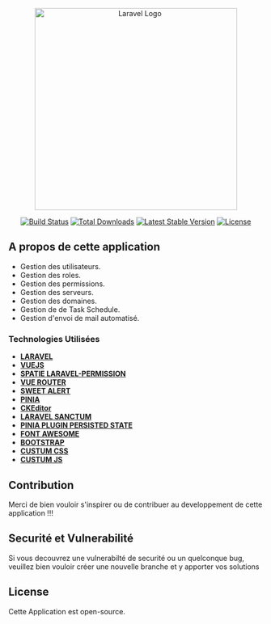 <p align="center"><a href="https://laravel.com" target="_blank"><img src="https://raw.githubusercontent.com/laravel/art/master/logo-lockup/5%20SVG/2%20CMYK/1%20Full%20Color/laravel-logolockup-cmyk-red.svg" width="400" alt="Laravel Logo"></a></p>

<p align="center">
<a href="https://github.com/laravel/framework/actions"><img src="https://github.com/laravel/framework/workflows/tests/badge.svg" alt="Build Status"></a>
<a href="https://packagist.org/packages/laravel/framework"><img src="https://img.shields.io/packagist/dt/laravel/framework" alt="Total Downloads"></a>
<a href="https://packagist.org/packages/laravel/framework"><img src="https://img.shields.io/packagist/v/laravel/framework" alt="Latest Stable Version"></a>
<a href="https://packagist.org/packages/laravel/framework"><img src="https://img.shields.io/packagist/l/laravel/framework" alt="License"></a>
</p>

## A propos de cette application


- Gestion des utilisateurs.
- Gestion des roles.
- Gestion des permissions.
- Gestion des serveurs.
- Gestion des domaines.
- Gestion de de Task Schedule.
- Gestion d'envoi de mail automatisé.


### Technologies Utilisées

- **[LARAVEL](https://laravel.com)**
- **[VUEJS](https://vuejs.org/)**
- **[SPATIE LARAVEL-PERMISSION](https://spatie.be/docs/laravel-permission/v5/introduction)**
- **[VUE ROUTER](https://router.vuejs.org/)**
- **[SWEET ALERT](https://sweetalert2.github.io/#download)**
- **[PINIA](https://pinia.vuejs.org/)**
- **[CKEditor](https://ckeditor.com/docs/ckeditor5/latest/installation/frameworks/vuejs-v3.html#component-directives)**
- **[LARAVEL SANCTUM](https://laravel.com)**
- **[PINIA PLUGIN PERSISTED STATE](https://www.npmjs.com/package/pinia-plugin-persistedstate)**
- **[FONT AWESOME](https://fontawesome.com/)**
- **[BOOTSTRAP](https://getbootstrap.com)**
- **[CUSTUM CSS]()**
- **[CUSTUM JS]()**

## Contribution

Merci de bien vouloir s'inspirer ou de contribuer au developpement de cette application !!!

## Securité et Vulnerabilité
Si vous decouvrez une vulnerabilté de securité ou un quelconque bug, veuillez bien vouloir créer une nouvelle branche et y apporter vos solutions

## License
Cette Application est open-source.
